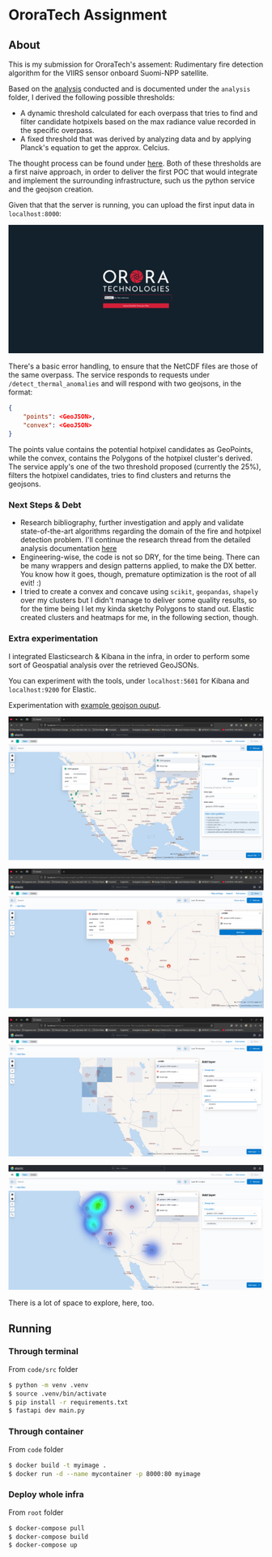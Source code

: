 # OroraTech Assignment

## About

This is my submission for OroraTech's assement: Rudimentary fire detection algorithm for the VIIRS sensor onboard Suomi-NPP satellite.

Based on the [analysis](./analysis/assignment.md) conducted and is documented under the `analysis` folder, I derived the following possible thresholds:

- A dynamic threshold calculated for each overpass that tries to find and filter candidate hotpixels based on the max radiance value recorded in the specific overpass.
- A fixed threshold that was derived by analyzing data and by applying Planck's equation to get the approx. Celcius.

The thought process can be found under [here](./analysis/thermal-anomalies-detection.md). Both of these thresholds are a first naive approach, in order to deliver the first POC that would integrate and implement the surrounding infrastructure, such us the python service and the geojson creation.

Given that that the server is running, you can upload the first input data in `localhost:8000`:

![Homepage screenshot](./img/assement_screenshot.png)

There's a basic error handling, to ensure that the NetCDF files are those of the same overpass. The service responds to requests under `/detect_thermal_anomalies` and will respond with two geojsons, in the format:

```json
{
    "points": <GeoJSON>,
    "convex": <GeoJSON>
}
```

The points value contains the potential hotpixel candidates as GeoPoints, while the convex, contains the Polygons of the hotpixel cluster's derived. The service apply's one of the two threshold proposed (currently the 25%), filters the hotpixel candidates, tries to find clusters and returns the geojsons.

### Next Steps & Debt

- Research bibliography, further investigation and apply and validate state-of-the-art algorithms regarding the domain of the fire and hotpixel detection problem. I'll continue the research thread from the detailed analysis documentation [here](./analysis/thermal-anomalies-detection.md#other-fire-detection-approaches)
- Engineering-wise, the code is not so DRY, for the time being. There can be many wrappers and design patterns applied, to make the DX better. You know how it goes, though, premature optimization is the root of all evit! :)
- I tried to create a convex and concave using `scikit`, `geopandas`, `shapely` over my clusters but I didn't manage to deliver some quality results, so for the time being I let my kinda sketchy Polygons to stand out. Elastic created clusters and heatmaps for me, in the following section, though.

### Extra experimentation

I integrated Elasticsearch & Kibana in the infra, in order to perform some sort of Geospatial analysis over the retrieved GeoJSONs.

You can experiment with the tools, under `localhost:5601` for Kibana and `localhost:9200` for Elastic.

Experimentation with [example geojson ouput](./2100-geojson.json).

![Kibana-Import](./img/kibana-maps.png)

![Kibana-Indexed](./img/kibana-geojson-indexed.png)

![Kibana-Clusters](./img/clusters-kibana.png)

![Kibana-Heatmap](./img/kibana-heatmap.png)

There is a lot of space to explore, here, too.

## Running

### Through terminal

From `code/src` folder

```sh
$ python -m venv .venv
$ source .venv/bin/activate
$ pip install -r requirements.txt
$ fastapi dev main.py
```

### Through container

From `code` folder

```sh
$ docker build -t myimage .
$ docker run -d --name mycontainer -p 8000:80 myimage
```

### Deploy whole infra

From `root` folder

```sh
$ docker-compose pull
$ docker-compose build
$ docker-compose up
```
